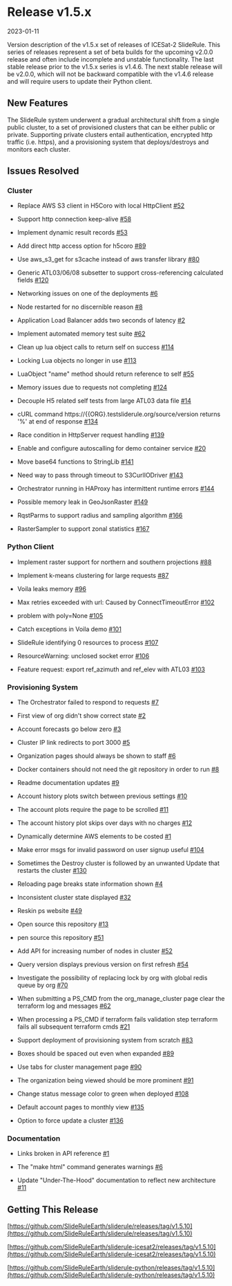 # Release v1.5.x

2023-01-11

Version description of the v1.5.x set of releases of ICESat-2 SlideRule.  This series of releases represent a set of beta builds for the upcoming v2.0.0 release and often include incomplete and unstable functionality.  The last stable release prior to the v1.5.x series is v1.4.6.  The next stable release will be v2.0.0, which will not be backward compatible with the v1.4.6 release and will require users to update their Python client.

## New Features

The SlideRule system underwent a gradual architectural shift from a single public cluster, to a set of provisioned clusters that can be either public or private.  Supporting private clusters entail authentication, encrypted http traffic (i.e. https), and a provisioning system that deploys/destroys and monitors each cluster.

## Issues Resolved

### Cluster

- Replace AWS S3 client in H5Coro with local HttpClient [#52](https://github.com/SlideRuleEarth/sliderule/issues/52)

- Support http connection keep-alive [#58](https://github.com/SlideRuleEarth/sliderule/issues/58)

- Implement dynamic result records [#53](https://github.com/SlideRuleEarth/sliderule/issues/53)

- Add direct http access option for h5coro [#89](https://github.com/SlideRuleEarth/sliderule/issues/89)

- Use aws_s3_get for s3cache instead of aws transfer library [#80](https://github.com/SlideRuleEarth/sliderule/issues/80)

- Generic ATL03/06/08 subsetter to support cross-referencing calculated fields [#120](https://github.com/SlideRuleEarth/sliderule/issues/120)

- Networking issues on one of the deployments [#6](https://github.com/SlideRuleEarth/sliderule-build-and-deploy/issues/6)

- Node restarted for no discernible reason [#8](https://github.com/SlideRuleEarth/sliderule-build-and-deploy/issues/8)

- Application Load Balancer adds two seconds of latency [#2](https://github.com/SlideRuleEarth/sliderule-build-and-deploy/issues/2)

- Implement automated memory test suite [#62](https://github.com/SlideRuleEarth/sliderule/issues/62)

- Clean up lua object calls to return self on success [#114](https://github.com/SlideRuleEarth/sliderule/issues/114)

- Locking Lua objects no longer in use [#113](https://github.com/SlideRuleEarth/sliderule/issues/113)

- LuaObject "name" method should return reference to self [#55](https://github.com/SlideRuleEarth/sliderule/issues/55)

- Memory issues due to requests not completing [#124](https://github.com/SlideRuleEarth/sliderule/issues/124)

- Decouple H5 related self tests from large ATL03 data file [#14](https://github.com/SlideRuleEarth/sliderule/issues/14)

- cURL command https://{{ORG}.testsliderule.org/source/version returns '%' at end of response [#134](https://github.com/SlideRuleEarth/sliderule/issues/134)

- Race condition in HttpServer request handling [#139](https://github.com/SlideRuleEarth/sliderule/issues/139)

- Enable and configure autoscalling for demo container service [#20](https://github.com/SlideRuleEarth/sliderule-build-and-deploy/issues/20)

- Move base64 functions to StringLib [#141](https://github.com/SlideRuleEarth/sliderule/issues/141)

- Need way to pass through timeout to S3CurlIODriver [#143](https://github.com/SlideRuleEarth/sliderule/issues/143)

- Orchestrator running in HAProxy has intermittent runtime errors [#144](https://github.com/SlideRuleEarth/sliderule/issues/144)

- Possible memory leak in GeoJsonRaster [#149](https://github.com/SlideRuleEarth/sliderule/issues/149)

- RqstParms to support radius and sampling algorithm [#166](https://github.com/SlideRuleEarth/sliderule/issues/166)

- RasterSampler to support zonal statistics [#167](https://github.com/SlideRuleEarth/sliderule/issues/167)

### Python Client

- Implement raster support for northern and southern projections [#88](https://github.com/SlideRuleEarth/sliderule-python/issues/88)

- Implement k-means clustering for large requests [#87](https://github.com/SlideRuleEarth/sliderule-python/issues/87)

- Voila leaks memory [#96](https://github.com/SlideRuleEarth/sliderule-python/issues/96)

- Max retries exceeded with url: Caused by ConnectTimeoutError [#102](https://github.com/SlideRuleEarth/sliderule-python/issues/102)

- problem with poly=None [#105](https://github.com/SlideRuleEarth/sliderule-python/issues/105)

- Catch exceptions in Voila demo [#101](https://github.com/SlideRuleEarth/sliderule-python/issues/101)

- SlideRule identifying 0 resources to process [#107](https://github.com/SlideRuleEarth/sliderule-python/issues/107)

- ResourceWarning: unclosed socket error [#106](https://github.com/SlideRuleEarth/sliderule-python/issues/106)

- Feature request: export ref_azimuth and ref_elev with ATL03 [#103](https://github.com/SlideRuleEarth/sliderule-python/issues/103)

### Provisioning System

- The Orchestrator failed to respond to requests [#7](https://github.com/SlideRuleEarth/sliderule-build-and-deploy/issues/7)

- First view of org didn't show correct state [#2](https://github.com/SlideRuleEarth/sliderule-ps-web/issues/2)

- Account forecasts go below zero [#3](https://github.com/SlideRuleEarth/sliderule-ps-web/issues/3)

- Cluster IP link redirects to port 3000 [#5](https://github.com/SlideRuleEarth/sliderule-ps-web/issues/5)

- Organization pages should always be shown to staff [#6](https://github.com/SlideRuleEarth/sliderule-ps-web/issues/6)

- Docker containers should not need the git repository in order to run [#8](https://github.com/SlideRuleEarth/sliderule-ps-web/issues/8)

- Readme documentation updates [#9](https://github.com/SlideRuleEarth/sliderule-ps-web/issues/9)

- Account history plots switch between previous settings [#10](https://github.com/SlideRuleEarth/sliderule-ps-web/issues/10)

- The account plots require the page to be scrolled [#11](https://github.com/SlideRuleEarth/sliderule-ps-web/issues/11)

- The account history plot skips over days with no charges [#12](https://github.com/SlideRuleEarth/sliderule-ps-web/issues/12)

- Dynamically determine AWS elements to be costed [#1](https://github.com/SlideRuleEarth/sliderule-ps-server/issues/1)

- Make error msgs for invalid password on user signup useful [#104](https://github.com/SlideRuleEarth/sliderule-ps-web/issues/104)

- Sometimes the Destroy cluster is followed by an unwanted Update that restarts the cluster [#130](https://github.com/SlideRuleEarth/sliderule-ps-web/issues/103)

- Reloading page breaks state information shown [#4](https://github.com/SlideRuleEarth/sliderule-ps-web/issues/4)

- Inconsistent cluster state displayed [#32](https://github.com/SlideRuleEarth/sliderule-ps-web/issues/32)

- Reskin ps website [#49](https://github.com/SlideRuleEarth/sliderule-ps-web/issues/49)

- Open source this repository [#13](https://github.com/SlideRuleEarth/sliderule-ps-server/issues/13)

- pen source this repository [#51](https://github.com/SlideRuleEarth/sliderule-ps-web/issues/51)

- Add API for increasing number of nodes in cluster [#52](https://github.com/SlideRuleEarth/sliderule-ps-web/issues/52)

- Query version displays previous version on first refresh [#54](https://github.com/SlideRuleEarth/sliderule-ps-web/issues/54)

- Investigate the possibility of replacing lock by org with global redis queue by org [#70](https://github.com/SlideRuleEarth/sliderule-ps-web/issues/70)

- When submitting a PS_CMD from the org_manage_cluster page clear the terraform log and messages [#62](https://github.com/SlideRuleEarth/sliderule-ps-web/issues/62)

- When processing a PS_CMD if terraform fails validation step terraform fails all subsequent terraform cmds [#21](https://github.com/SlideRuleEarth/sliderule-ps-server/issues/21)

- Support deployment of provisioning system from scratch [#83](https://github.com/SlideRuleEarth/sliderule-ps-web/issues/83)

- Boxes should be spaced out even when expanded [#89](https://github.com/SlideRuleEarth/sliderule-ps-web/issues/89)

- Use tabs for cluster management page [#90](https://github.com/SlideRuleEarth/sliderule-ps-web/issues/90)

- The organization being viewed should be more prominent [#91](https://github.com/SlideRuleEarth/sliderule-ps-web/issues/91)

- Change status message color to green when deployed [#108](https://github.com/SlideRuleEarth/sliderule-ps-web/issues/108)

- Default account pages to monthly view [#135](https://github.com/SlideRuleEarth/sliderule-ps-web/issues/135)

- Option to force update a cluster [#136](https://github.com/SlideRuleEarth/sliderule-ps-web/issues/136)

### Documentation

- Links broken in API reference [#1](https://github.com/SlideRuleEarth/sliderule-docs/issues/1)

- The "make html" command generates warnings [#6](https://github.com/SlideRuleEarth/sliderule-docs/issues/6)

- Update "Under-The-Hood" documentation to reflect new architecture [#11](https://github.com/SlideRuleEarth/sliderule-docs/issues/11)

## Getting This Release

[https://github.com/SlideRuleEarth/sliderule/releases/tag/v1.5.10](https://github.com/SlideRuleEarth/sliderule/releases/tag/v1.5.10)

[https://github.com/SlideRuleEarth/sliderule-icesat2/releases/tag/v1.5.10](https://github.com/SlideRuleEarth/sliderule-icesat2/releases/tag/v1.5.10)

[https://github.com/SlideRuleEarth/sliderule-python/releases/tag/v1.5.10](https://github.com/SlideRuleEarth/sliderule-python/releases/tag/v1.5.10)

